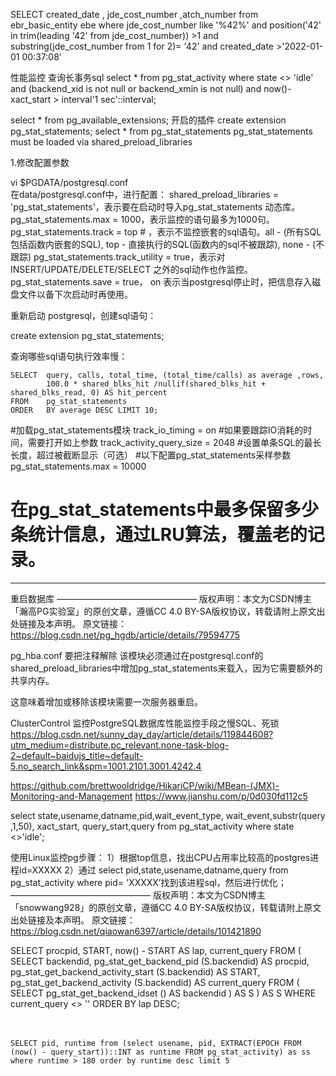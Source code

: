 SELECT created_date , jde_cost_number ,atch_number
from ebr_basic_entity ebe  where jde_cost_number like '%42%' and position('42' in trim(leading '42' from jde_cost_number)) >1
and substring(jde_cost_number from 1 for 2)= '42' and created_date >'2022-01-01 00:37:08'


性能监控
查询长事务sql
select * from pg_stat_activity where state <> 'idle' 
and (backend_xid is not null or backend_xmin is not null)  and now()-xact_start > interval'1 sec'::interval;


select * from pg_available_extensions; 开启的插件
create extension pg_stat_statements; 
select * from pg_stat_statements 
pg_stat_statements must be loaded via shared_preload_libraries 

1.修改配置参数

vi $PGDATA/postgresql.conf  
在data/postgresql.conf中，进行配置：
shared_preload_libraries = 'pg_stat_statements'，表示要在启动时导入pg_stat_statements 动态库。
pg_stat_statements.max = 1000，表示监控的语句最多为1000句。
pg_stat_statements.track = top # ，表示不监控嵌套的sql语句。all - (所有SQL包括函数内嵌套的SQL), top - 直接执行的SQL(函数内的sql不被跟踪), none - (不跟踪)
pg_stat_statements.track_utility = true，表示对 INSERT/UPDATE/DELETE/SELECT 之外的sql动作也作监控。
pg_stat_statements.save = true，  on 表示当postgresql停止时，把信息存入磁盘文件以备下次启动时再使用。

重新启动 postgresql，创建sql语句：

create extension pg_stat_statements;

查询哪些sql语句执行效率慢：

    SELECT  query, calls, total_time, (total_time/calls) as average ,rows, 
            100.0 * shared_blks_hit /nullif(shared_blks_hit + shared_blks_read, 0) AS hit_percent 
    FROM    pg_stat_statements 
    ORDER   BY average DESC LIMIT 10;

#加载pg_stat_statements模块
track_io_timing = on
#如果要跟踪IO消耗的时间，需要打开如上参数
track_activity_query_size = 2048
#设置单条SQL的最长长度，超过被截断显示（可选）
#以下配置pg_stat_statements采样参数
pg_stat_statements.max = 10000           
# 在pg_stat_statements中最多保留多少条统计信息，通过LRU算法，覆盖老的记录。  
------

重启数据库
————————————————
版权声明：本文为CSDN博主「瀚高PG实验室」的原创文章，遵循CC 4.0 BY-SA版权协议，转载请附上原文出处链接及本声明。
原文链接：https://blog.csdn.net/pg_hgdb/article/details/79594775

pg_hba.conf 要把注释解除
该模块必须通过在postgresql.conf的shared_preload_libraries中增加pg_stat_statements来载入，因为它需要额外的共享内存。

这意味着增加或移除该模块需要一次服务器重启。


ClusterControl
监控PostgreSQL数据库性能监控手段之慢SQL、死锁
https://blog.csdn.net/sunny_day_day/article/details/119844608?utm_medium=distribute.pc_relevant.none-task-blog-2~default~baidujs_title~default-5.no_search_link&spm=1001.2101.3001.4242.4

https://github.com/brettwooldridge/HikariCP/wiki/MBean-(JMX)-Monitoring-and-Management
https://www.jianshu.com/p/0d030fd112c5
  
   select  state,usename,datname,pid,wait_event_type,
 wait_event,substr(query ,1,50),
 xact_start, query_start,query
  from  pg_stat_activity where state <>'idle';

使用Linux监控pg步骤：
1）根据top信息，找出CPU占用率比较高的postgres进程id=XXXXX
2）通过 select pid,state,usename,datname,query from pg_stat_activity where pid= 'XXXXX’找到该进程sql，然后进行优化；
————————————————
版权声明：本文为CSDN博主「snowwang928」的原创文章，遵循CC 4.0 BY-SA版权协议，转载请附上原文出处链接及本声明。
原文链接：https://blog.csdn.net/qiaowan6397/article/details/101421890
  
SELECT
    procpid,
    START,
    now() - START AS lap,
    current_query
FROM
    (
        SELECT
            backendid,
            pg_stat_get_backend_pid (S.backendid) AS procpid,
            pg_stat_get_backend_activity_start (S.backendid) AS START,
            pg_stat_get_backend_activity (S.backendid) AS current_query
        FROM
            (
                SELECT
                    pg_stat_get_backend_idset () AS backendid
            ) AS S
    ) AS S
WHERE
    current_query <> '<IDLE>'
ORDER BY
    lap DESC;

　　

    
    
    SELECT pid, runtime from (select usename, pid, EXTRACT(EPOCH FROM (now() - query_start))::INT as runtime FROM pg_stat_activity) as ss where runtime > 180 order by runtime desc limit 5
